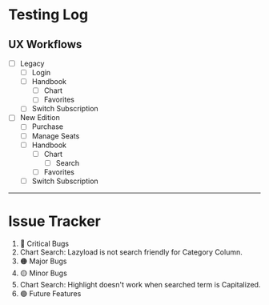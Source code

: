 # Testing Log
## UX Workflows

- [ ] Legacy
  - [ ] Login
  - [ ] Handbook
    - [ ] Chart
    - [ ] Favorites
  - [ ] Switch Subscription

- [ ] New Edition
  - [ ] Purchase
  - [ ] Manage Seats
  - [ ] Handbook
    - [ ] Chart
      - [ ] Search
    - [ ] Favorites
  - [ ] Switch Subscription

---

# Issue Tracker
1. 🔴 Critical Bugs
  1. Chart Search: Lazyload is not search friendly for Category Column.
2. 🟠 Major Bugs
3. 🟡 Minor Bugs
  1. Chart Search: Highlight doesn't work when searched term is Capitalized.
5. 🟢 Future Features
